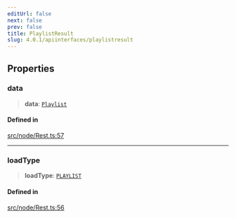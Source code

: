 ```yaml
---
editUrl: false
next: false
prev: false
title: PlaylistResult
slug: 4.0.1/apiinterfaces/playlistresult
---
```


## Properties

### data

> **data**: [`Playlist`](/4.0.1/api/interfaces/playlist/)

#### Defined in

[src/node/Rest.ts:57](https://github.com/shipgirlproject/shoukaku/blob/396aa531096eda327ade0f473f9807576e9ae9df/src/node/Rest.ts#L57)

***

### loadType

> **loadType**: [`PLAYLIST`](/4.0.1/api/enumerations/loadtype/#playlist)

#### Defined in

[src/node/Rest.ts:56](https://github.com/shipgirlproject/shoukaku/blob/396aa531096eda327ade0f473f9807576e9ae9df/src/node/Rest.ts#L56)
